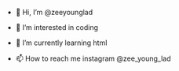 - 👋 Hi, I’m @zeeyounglad
- 👀 I’m interested in coding
- 🌱 I’m currently learning html

- 📫 How to reach me instagram @zee_young_lad

<!---
zeeyounglad/zeeyounglad is a ✨ special ✨ repository because its `README.md` (this file) appears on your GitHub profile.
You can click the Preview link to take a look at your changes.
--->
